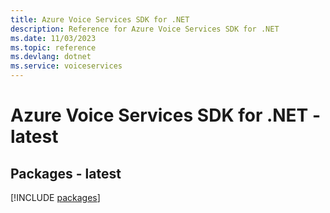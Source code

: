 ```yaml
---
title: Azure Voice Services SDK for .NET
description: Reference for Azure Voice Services SDK for .NET
ms.date: 11/03/2023
ms.topic: reference
ms.devlang: dotnet
ms.service: voiceservices
---
```

# Azure Voice Services SDK for .NET - latest
## Packages - latest
[!INCLUDE [packages](voice-services-index.md)]